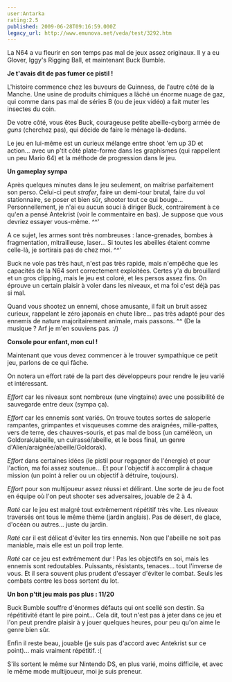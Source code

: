 ```yaml
---
user:Antarka
rating:2.5
published: 2009-06-28T09:16:59.000Z
legacy_url: http://www.emunova.net/veda/test/3292.htm
---
```

La N64 a vu fleurir en son temps pas mal de jeux assez originaux. Il y a eu Glover, Iggy's Rigging Ball, et maintenant Buck Bumble.  

  

**Je t'avais dit de pas fumer ce pistil !**  

  

L'histoire commence chez les buveurs de Guinness, de l'autre côté de la Manche. Une usine de produits chimiques a lâché un énorme nuage de gaz, qui comme dans pas mal de séries B (ou de jeux vidéo) a fait muter les insectes du coin.  

  

De votre côté, vous êtes Buck, courageuse petite abeille-cyborg armée de _guns_ (cherchez pas), qui décide de faire le ménage là-dedans.  

  

Le jeu en lui-même est un curieux mélange entre shoot 'em up 3D et action... avec un p'tit côté plate-forme dans les graphismes (qui rappellent un peu Mario 64) et la méthode de progression dans le jeu.  

  

**Un gameplay sympa**  

  

Après quelques minutes dans le jeu seulement, on maîtrise parfaitement son perso. Celui-ci peut _strafer_, faire un demi-tour brutal, faire du vol stationnaire, se poser et bien sûr, shooter tout ce qui bouge... Personnellement, je n'ai eu aucun souci à diriger Buck, contrairement à ce qu'en a pensé Antekrist (voir le commentaire en bas). Je suppose que vous devriez essayer vous-même. ^^'  

  

A ce sujet, les armes sont très nombreuses : lance-grenades, bombes à fragmentation, mitrailleuse, laser... Si toutes les abeilles étaient comme celle-là, je sortirais pas de chez moi. ^^'  

  

Buck ne vole pas très haut, n'est pas très rapide, mais n'empêche que les capacités de la N64 sont correctement exploitées. Certes y'a du brouillard et un gros clipping, mais le jeu est coloré, et les persos assez fins. On éprouve un certain plaisir à voler dans les niveaux, et ma foi c'est déjà pas si mal.  

  

Quand vous shootez un ennemi, chose amusante, il fait un bruit assez curieux, rappelant le zéro japonais en chute libre... pas très adapté pour des ennemis de nature majoritairement animale, mais passons. ^^ (De la musique ? Arf je m'en souviens pas. :/)  

  

**Console pour enfant, mon cul !**  

  

Maintenant que vous devez commencer à le trouver sympathique ce petit jeu, parlons de ce qui fâche.  

  

On notera un effort raté de la part des développeurs pour rendre le jeu varié et intéressant.  

  

_Effort_ car les niveaux sont nombreux (une vingtaine) avec une possibilité de sauvegarde entre deux (sympa ça).  

  

_Effort_ car les ennemis sont variés. On trouve toutes sortes de saloperie rampantes, grimpantes et visqueuses comme des araignées, mille-pattes, vers de terre, des chauves-souris, et pas mal de boss (un caméléon, un Goldorak/abeille, un cuirassé/abeille, et le boss final, un genre d'Alien/araignée/abeille/Goldorak).  

  

_Effort_ dans certaines idées (le pistil pour regagner de l'énergie) et pour l'action, ma foi assez soutenue... Et pour l'objectif à accomplir à chaque mission (un point à relier ou un objectif à détruire, toujours).  

  

_Effort_ pour son multijoueur assez réussi et délirant. Une sorte de jeu de foot en équipe où l'on peut shooter ses adversaires, jouable de 2 à 4\.  

  

_Raté_ car le jeu est malgré tout extrêmement répétitif très vite. Les niveaux traversés ont tous le même thème (jardin anglais). Pas de désert, de glace, d'océan ou autres... juste du jardin.  

  

_Raté_ car il est délicat d'éviter les tirs ennemis. Non que l'abeille ne soit pas maniable, mais elle est un poil trop lente.  

  

_Raté_ car ce jeu est extrêmement dur ! Pas les objectifs en soi, mais les ennemis sont redoutables. Puissants, résistants, tenaces... tout l'inverse de vous. Et il sera souvent plus prudent d'essayer d'éviter le combat. Seuls les combats contre les boss sortent du lot.  

  

**Un bon p'tit jeu mais pas plus : 11/20**  

  

Buck Bumble souffre d'énormes défauts qui ont scellé son destin. Sa répétitivité étant le pire point... Cela dit, tout n'est pas à jeter dans ce jeu et l'on peut prendre plaisir à y jouer quelques heures, pour peu qu'on aime le genre bien sûr.  

  

Enfin il reste beau, jouable (je suis pas d'accord avec Antekrist sur ce point)... mais vraiment répétitif. :(  

  

S'ils sortent le même sur Nintendo DS, en plus varié, moins difficile, et avec le même mode multijoueur, moi je suis preneur.